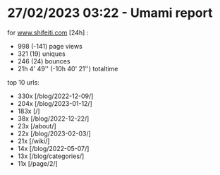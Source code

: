 # 27/02/2023 03:22 - Umami report
for www.shifeiti.com [24h] :

 - 998 (-141) page views
 - 321 (19) uniques
 - 246 (24) bounces
 - 21h 4' 49'' (-10h 40' 21'') totaltime


top 10 urls:
 - 330x [/blog/2022-12-09/]
 - 204x [/blog/2023-01-12/]
 - 183x [/]
 - 38x [/blog/2022-12-22/]
 - 23x [/about/]
 - 22x [/blog/2023-02-03/]
 - 21x [/wiki/]
 - 14x [/blog/2022-05-07/]
 - 13x [/blog/categories/]
 - 11x [/page/2/]


